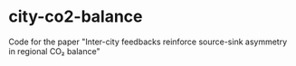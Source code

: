 # city-co2-balance
Code for the paper "Inter-city feedbacks reinforce source-sink asymmetry in regional CO₂ balance"

